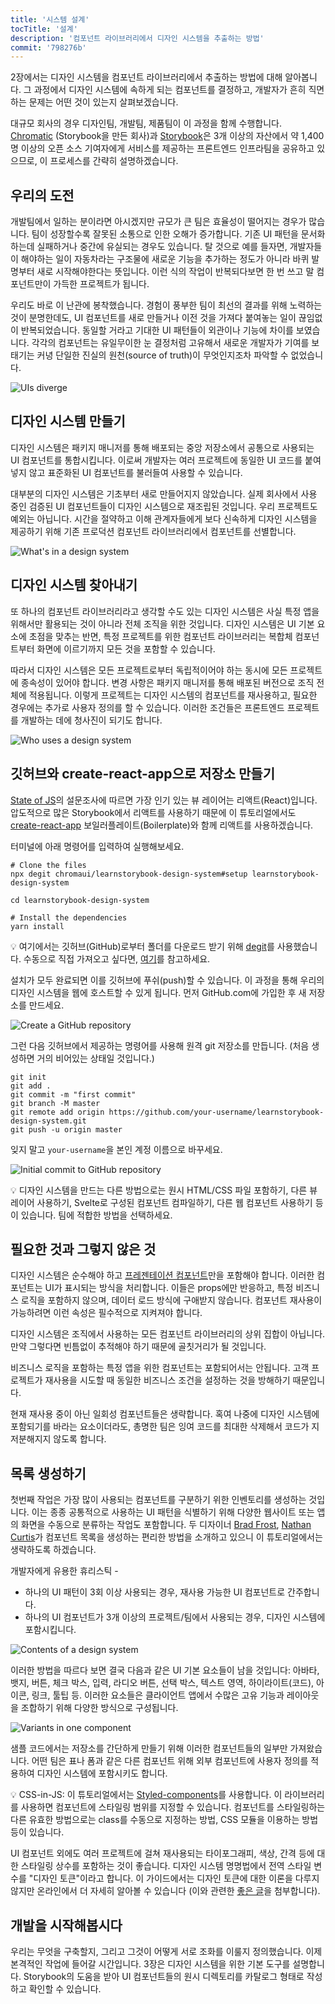 ```yaml
---
title: '시스템 설계'
tocTitle: '설계'
description: '컴포넌트 라이브러리에서 디자인 시스템을 추출하는 방법'
commit: '798276b'
---
```


2장에서는 디자인 시스템을 컴포넌트 라이브러리에서 추출하는 방법에 대해 알아봅니다. 그 과정에서 디자인 시스템에 속하게 되는 컴포넌트를 결정하고, 개발자가 흔히 직면하는 문제는 어떤 것이 있는지 살펴보겠습니다.

대규모 회사의 경우 디자인팀, 개발팀, 제품팀이 이 과정을 함께 수행합니다. [Chromatic](https://www.chromatic.com/) (Storybook을 만든 회사)과 [Storybook](https://storybook.js.org/)은 3개 이상의 자산에서 약 1,400명 이상의 오픈 소스 기여자에게 서비스를 제공하는 프론트엔드 인프라팀을 공유하고 있으므로, 이 프로세스를 간략히 설명하겠습니다.

## 우리의 도전

개발팀에서 일하는 분이라면 아시겠지만 규모가 큰 팀은 효율성이 떨어지는 경우가 많습니다. 팀이 성장할수록 잘못된 소통으로 인한 오해가 증가합니다. 기존 UI 패턴을 문서화하는데 실패하거나 중간에 유실되는 경우도 있습니다. 탈 것으로 예를 들자면, 개발자들이 해야하는 일이 자동차라는 구조물에 새로운 기능을 추가하는 정도가 아니라 바퀴 발명부터 새로 시작해야한다는 뜻입니다. 이런 식의 작업이 반복되다보면 한 번 쓰고 말 컴포넌트만이 가득한 프로젝트가 됩니다.

우리도 바로 이 난관에 봉착했습니다. 경험이 풍부한 팀이 최선의 결과를 위해 노력하는 것이 분명한데도, UI 컴포넌트를 새로 만들거나 이전 것을 가져다 붙여놓는 일이 끊임없이 반복되었습니다. 동일할 거라고 기대한 UI 패턴들이 외관이나 기능에 차이를 보였습니다. 각각의 컴포넌트는 유일무이한 눈 결정처럼 고유해서 새로운 개발자가 기여를 보태기는 커녕 단일한 진실의 원천(source of truth)이 무엇인지조차 파악할 수 없었습니다.

![UIs diverge](/design-systems-for-developers/design-system-inconsistent-buttons.jpg)

## 디자인 시스템 만들기

디자인 시스템은 패키지 매니저를 통해 배포되는 중앙 저장소에서 공통으로 사용되는 UI 컴포넌트를 통합시킵니다. 이로써 개발자는 여러 프로젝트에 동일한 UI 코드를 붙여넣지 않고 표준화된 UI 컴포넌트를 불러들여 사용할 수 있습니다.

대부분의 디자인 시스템은 기초부터 새로 만들어지지 않았습니다. 실제 회사에서 사용 중인 검증된 UI 컴포넌트들이 디자인 시스템으로 재조립된 것입니다. 우리 프로젝트도 예외는 아닙니다. 시간을 절약하고 이해 관계자들에게 보다 신속하게 디자인 시스템을 제공하기 위해 기존 프로덕션 컴포넌트 라이브러리에서 컴포넌트를 선별합니다.

![What's in a design system](/design-systems-for-developers/design-system-contents.jpg)

## 디자인 시스템 찾아내기

또 하나의 컴포넌트 라이브러리라고 생각할 수도 있는 디자인 시스템은 사실 특정 앱을 위해서만 활용되는 것이 아니라 전체 조직을 위한 것입니다. 디자인 시스템은 UI 기본 요소에 초점을 맞추는 반면, 특정 프로젝트를 위한 컴포넌트 라이브러리는 복합체 컴포넌트부터 화면에 이르기까지 모든 것을 포함할 수 있습니다.

따라서 디자인 시스템은 모든 프로젝트로부터 독립적이어야 하는 동시에 모든 프로젝트에 종속성이 있어야 합니다. 변경 사항은 패키지 매니저를 통해 배포된 버전으로 조직 전체에 적용됩니다. 이렇게 프로젝트는 디자인 시스템의 컴포넌트를 재사용하고, 필요한 경우에는 추가로 사용자 정의를 할 수 있습니다. 이러한 조건들은 프론트엔드 프로젝트를 개발하는 데에 청사진이 되기도 합니다.

![Who uses a design system](/design-systems-for-developers/design-system-consumers.jpg)

## 깃허브와 create-react-app으로 저장소 만들기

[State of JS](https://stateofjs.com/)의 설문조사에 따르면 가장 인기 있는 뷰 레이어는 리액트(React)입니다. 압도적으로 많은 Storybook에서 리액트를 사용하기 때문에 이 튜토리얼에서도 [create-react-app](https://github.com/facebook/create-react-app) 보일러플레이트(Boilerplate)와 함께 리액트를 사용하겠습니다.

터미널에 아래 명령어를 입력하여 실행해보세요.

```shell
# Clone the files
npx degit chromaui/learnstorybook-design-system#setup learnstorybook-design-system

cd learnstorybook-design-system

# Install the dependencies
yarn install
```

<div class="aside">💡 여기에서는 깃허브(GitHub)로부터 폴더를 다운로드 받기 위해 <a href="https://github.com/Rich-Harris/degit">degit</a>를 사용했습니다. 수동으로 직접 가져오고 싶다면, <a href="https://github.com/chromaui/learnstorybook-design-system/tree/setup">여기</a>를 참고하세요.</div>

설치가 모두 완료되면 이를 깃허브에 푸쉬(push)할 수 있습니다. 이 과정을 통해 우리의 디자인 시스템을 웹에 호스트할 수 있게 됩니다. 먼저 GitHub.com에 가입한 후 새 저장소를 만드세요.

![Create a GitHub repository](/design-systems-for-developers/create-github-repository.png)

그런 다음 깃허브에서 제공하는 명령어를 사용해 원격 git 저장소를 만듭니다. (처음 생성하면 거의 비어있는 상태일 것입니다.)

```shell
git init
git add .
git commit -m "first commit"
git branch -M master
git remote add origin https://github.com/your-username/learnstorybook-design-system.git
git push -u origin master
```

잊지 말고 `your-username`을 본인 계정 이름으로 바꾸세요.

![Initial commit to GitHub repository](/design-systems-for-developers/created-github-repository.png)

<div class="aside">💡 디자인 시스템을 만드는 다른 방법으로는 원시 HTML/CSS 파일 포함하기, 다른 뷰 레이어 사용하기, Svelte로 구성된 컴포넌트 컴파일하기, 다른 웹 컴포넌트 사용하기 등이 있습니다. 팀에 적합한 방법을 선택하세요.</div>

## 필요한 것과 그렇지 않은 것

디자인 시스템은 순수해야 하고 [프레젠테이션 컴포넌트](https://medium.com/@dan_abramov/smart-and-dumb-components-7ca2f9a7c7d0)만을 포함해야 합니다. 이러한 컴포넌트는 UI가 표시되는 방식을 처리합니다. 이들은 props에만 반응하고, 특정 비즈니스 로직을 포함하지 않으며, 데이터 로드 방식에 구애받지 않습니다. 컴포넌트 재사용이 가능하려면 이런 속성은 필수적으로 지켜져야 합니다.

디자인 시스템은 조직에서 사용하는 모든 컴포넌트 라이브러리의 상위 집합이 아닙니다. 만약 그렇다면 빈틈없이 추적해야 하기 때문에 골칫거리가 될 것입니다.

비즈니스 로직을 포함하는 특정 앱을 위한 컴포넌트는 포함되어서는 안됩니다. 고객 프로젝트가 재사용을 시도할 때 동일한 비즈니스 조건을 설정하는 것을 방해하기 때문입니다.

현재 재사용 중이 아닌 일회성 컴포넌트들은 생략합니다. 혹여 나중에 디자인 시스템에 포함되기를 바라는 요소이더라도, 총명한 팀은 잉여 코드를 최대한 삭제해서 코드가 지저분해지지 않도록 합니다.

## 목록 생성하기

첫번째 작업은 가장 많이 사용되는 컴포넌트를 구분하기 위한 인벤토리를 생성하는 것입니다. 이는 종종 공통적으로 사용하는 UI 패턴을 식별하기 위해 다양한 웹사이트 또는 앱의 화면을 수동으로 분류하는 작업도 포함합니다. 두 디자이너 [Brad Frost](http://bradfrost.com/blog/post/interface-inventory/), [Nathan Curtis](https://medium.com/eightshapes-llc/the-component-cut-up-workshop-1378ae110517)가 컴포넌트 목록을 생성하는 편리한 방법을 소개하고 있으니 이 튜토리얼에서는 생략하도록 하겠습니다.

개발자에게 유용한 휴리스틱 -

- 하나의 UI 패턴이 3회 이상 사용되는 경우, 재사용 가능한 UI 컴포넌트로 간주합니다.
- 하나의 UI 컴포넌트가 3개 이상의 프로젝트/팀에서 사용되는 경우, 디자인 시스템에 포함시킵니다.

![Contents of a design system](/design-systems-for-developers/design-system-grid.png)

이러한 방법을 따르다 보면 결국 다음과 같은 UI 기본 요소들이 남을 것입니다: 아바타, 뱃지, 버튼, 체크 박스, 입력, 라디오 버튼, 선택 박스, 텍스트 영역, 하이라이트(코드), 아이콘, 링크, 툴팁 등. 이러한 요소들은 클라이언트 앱에서 수많은 고유 기능과 레이아웃을 조합하기 위해 다양한 방식으로 구성됩니다.

![Variants in one component](/design-systems-for-developers/design-system-consolidate-into-one-button.jpg)


샘플 코드에서는 저장소를 간단하게 만들기 위해 이러한 컴포넌트들의 일부만 가져왔습니다. 어떤 팀은 표나 폼과 같은 다른 컴포넌트 위해 외부 컴포넌트에 사용자 정의를 적용하여 디자인 시스템에 포함시키도 합니다.


<div class="aside">💡 CSS-in-JS: 이 튜토리얼에서는 <a href="https://www.styled-components.com">Styled-components</a>를 사용합니다. 이 라이브러리를 사용하면 컴포넌트에 스타일링 범위를 지정할 수 있습니다. 컴포넌트를 스타일링하는 다른 유효한 방법으로는 class를 수동으로 지정하는 방법, CSS 모듈을 이용하는 방법 등이 있습니다.</div>

UI 컴포넌트 외에도 여러 프로젝트에 걸쳐 재사용되는 타이포그래피, 색상, 간격 등에 대한 스타일링 상수를 포함하는 것이 좋습니다. 디자인 시스템 명명법에서 전역 스타일 변수를 "디자인 토큰"이라고 합니다. 이 가이드에서는 디자인 토큰에 대한 이론을 다루지 않지만 온라인에서 더 자세히 알아볼 수 있습니다 (이와 관련한 [좋은 글](https://medium.com/eightshapes-llc/tokens-in-design-systems-25dd82d58421)을 첨부합니다).

## 개발을 시작해봅시다

우리는 무엇을 구축할지, 그리고 그것이 어떻게 서로 조화를 이룰지 정의했습니다. 이제 본격적인 작업에 들어갈 시간입니다. 3장은 디자인 시스템을 위한 기본 도구를 설명합니다. Storybook의 도움을 받아 UI 컴포넌트들의 원시 디렉토리를 카탈로그 형태로 작성하고 확인할 수 있습니다.
